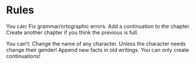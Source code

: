 # Rules

You can:
Fix grammar/ortographic errors.
Add a continuation to the chapter.
Create another chapter if you think the previous is full.

You can't:
Change the name of any character. Unless the character needs change their gender!
Append new facts in old writings. You can only create continuations!
